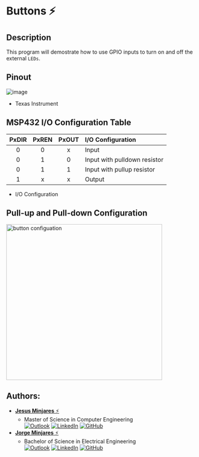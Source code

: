 # **Buttons :zap:**

## **Description**
This program will demostrate how to use GPIO inputs to turn on and off the external `LEDs`.

## **Pinout**
![image](https://user-images.githubusercontent.com/60948298/146273491-d2079ae0-385a-4f9a-ac03-24f95911efea.png)
- Texas Instrument

## **MSP432 I/O Configuration Table** 
| **PxDIR** | **PxREN** | **PxOUT** | **I/O Configuration**|
| :---: | :---: | :---: |     :---         |     
| 0     | 0     |  x    |  Input           |
| 0     | 1     |  0    |  Input with pulldown resistor  |
| 0     | 1     |  1    |  Input with pullup resistor |
| 1     | x     |  x    |  Output         |
  * I/O Configuration

## **Pull-up and Pull-down Configuration**

<img width="413" alt="button configuation" src="https://user-images.githubusercontent.com/60948298/144836131-96f04e0f-c7f7-443f-b35c-814fb9db4e29.png">

## **Authors:**
* [**Jesus Minjares** :zap:](https://github.com/jminjares4)<br>
  * Master of Science in Computer Engineering<br>
[![Outlook](https://img.shields.io/badge/Microsoft_Outlook-0078D4?style=for-the-badge&logo=microsoft-outlook&logoColor=white&style=flat)](mailto:jminjares4@miners.utep.edu) 
[![LinkedIn](https://img.shields.io/badge/LinkedIn-0077B5?style=for-the-badge&logo=linkedin&logoColor=white&style=flat)](https://www.linkedin.com/in/jesus-minjares-157a21195/) [![GitHub](https://img.shields.io/badge/GitHub-100000?style=for-the-badge&logo=github&logoColor=white&style=flat)](https://github.com/jminjares4)
* [**Jorge Minjares** :zap:](https://github.com/JorgeMinjares)<br>
  * Bachelor of Science in Electrical Engineering<br>
[![Outlook](https://img.shields.io/badge/Microsoft_Outlook-0078D4?style=for-the-badge&logo=microsoft-outlook&logoColor=white&style=flat)](mailto:jminjares5@miners.utep.edu) 
[![LinkedIn](https://img.shields.io/badge/LinkedIn-0077B5?style=for-the-badge&logo=linkedin&logoColor=white&style=flat)](https://www.linkedin.com/in/jorge-minjares/) [![GitHub](https://img.shields.io/badge/GitHub-100000?style=for-the-badge&logo=github&logoColor=white&style=flat)](https://github.com/JorgeMinjares)

